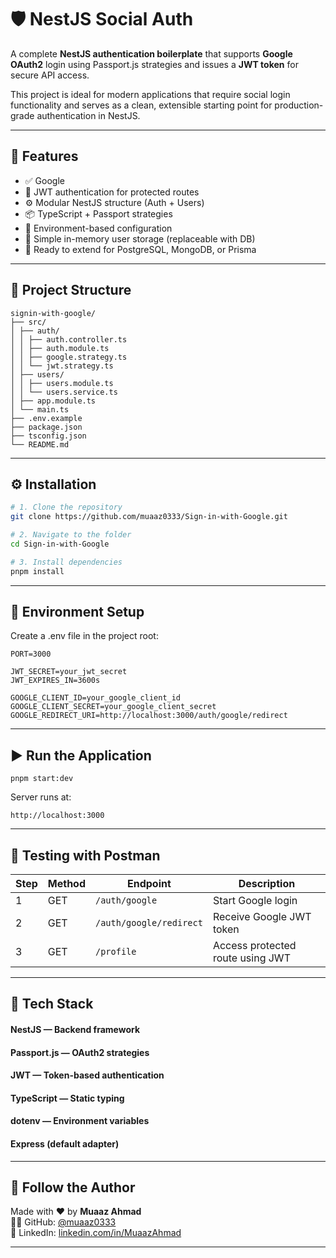 # 🛡️ NestJS Social Auth

A complete **NestJS authentication boilerplate** that supports **Google OAuth2** login using Passport.js strategies and issues a **JWT token** for secure API access.

This project is ideal for modern applications that require social login functionality and serves as a clean, extensible starting point for production-grade authentication in NestJS.

---

## 🚀 Features

- ✅ Google
- 🔐 JWT authentication for protected routes
- ⚙️ Modular NestJS structure (Auth + Users)
- 📦 TypeScript + Passport strategies
- 🧩 Environment-based configuration
- 💾 Simple in-memory user storage (replaceable with DB)
- 🧱 Ready to extend for PostgreSQL, MongoDB, or Prisma

---

## 📁 Project Structure
```
signin-with-google/
├── src/
│ ├── auth/
│ │ ├── auth.controller.ts
│ │ ├── auth.module.ts
│ │ ├── google.strategy.ts
│ │ └── jwt.strategy.ts
│ ├── users/
│ │ ├── users.module.ts
│ │ └── users.service.ts
│ ├── app.module.ts
│ └── main.ts
├── .env.example
├── package.json
├── tsconfig.json
└── README.md
```
---

## ⚙️ Installation

```bash
# 1. Clone the repository
git clone https://github.com/muaaz0333/Sign-in-with-Google.git

# 2. Navigate to the folder
cd Sign-in-with-Google

# 3. Install dependencies
pnpm install

```
---
## 🔧 Environment Setup
Create a .env file in the project root:
```
PORT=3000

JWT_SECRET=your_jwt_secret
JWT_EXPIRES_IN=3600s

GOOGLE_CLIENT_ID=your_google_client_id
GOOGLE_CLIENT_SECRET=your_google_client_secret
GOOGLE_REDIRECT_URI=http://localhost:3000/auth/google/redirect

```
---

## ▶️ Run the Application

```
pnpm start:dev
```
Server runs at:
```
http://localhost:3000
```
---

## 🧪 Testing with Postman
| Step | Method | Endpoint                  | Description                      |
| ---- | ------ | ------------------------- | -------------------------------- |
| 1    | GET    | `/auth/google`            | Start Google login               |
| 2    | GET    | `/auth/google/redirect`   | Receive Google JWT token         |
| 3    | GET    | `/profile`                | Access protected route using JWT |

---

## 🧰 Tech Stack
#### NestJS — Backend framework
#### Passport.js — OAuth2 strategies
#### JWT — Token-based authentication
#### TypeScript — Static typing
#### dotenv — Environment variables
#### Express (default adapter)

---


## 🙌 Follow the Author

Made with ❤️ by **Muaaz Ahmad**  
👨‍💻 GitHub: [@muaaz0333](https://github.com/muaaz0333)  
🔗 LinkedIn: [linkedin.com/in/MuaazAhmad](https://www.linkedin.com/in/expertfullstackdeveloper/)

---